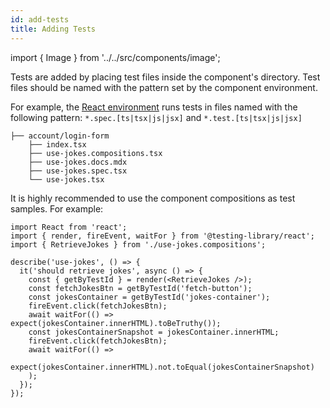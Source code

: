 ```yaml
---
id: add-tests
title: Adding Tests
---
```


import { Image } from '../../src/components/image';

Tests are added by placing test files inside the component's directory. Test files should be named with the pattern set by the component environment.

For example, the [React environment](/react/overview) runs tests in files named with the following pattern: `*.spec.[ts|tsx|js|jsx]` and `*.test.[ts|tsx|js|jsx]` 

```shell {5}
├── account/login-form 
    ├── index.tsx                
    ├── use-jokes.compositions.tsx 
    ├── use-jokes.docs.mdx     
    ├── use-jokes.spec.tsx      
    └── use-jokes.tsx          
```

It is highly recommended to use the component compositions as test samples.
For example:

```tsx title="use-jokes.spec.tsx"
import React from 'react';
import { render, fireEvent, waitFor } from '@testing-library/react';
import { RetrieveJokes } from './use-jokes.compositions';

describe('use-jokes', () => {
  it('should retrieve jokes', async () => {
    const { getByTestId } = render(<RetrieveJokes />);
    const fetchJokesBtn = getByTestId('fetch-button');
    const jokesContainer = getByTestId('jokes-container');
    fireEvent.click(fetchJokesBtn);
    await waitFor(() => expect(jokesContainer.innerHTML).toBeTruthy());
    const jokesContainerSnapshot = jokesContainer.innerHTML;
    fireEvent.click(fetchJokesBtn);
    await waitFor(() =>
      expect(jokesContainer.innerHTML).not.toEqual(jokesContainerSnapshot)
    );
  });
});

```